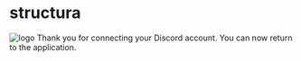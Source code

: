 # structura

![logo](https://i0.wp.com/tobilobakujore.com/wp-content/uploads/2024/07/structlogobanner.png)
Thank you for connecting your Discord account. 
You can now return to the application.
